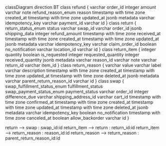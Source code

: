 classDiagram
direction BT
class refund {
   varchar order_id
   integer amount
   varchar note
   refund_reason_enum reason
   timestamp with time zone created_at
   timestamp with time zone updated_at
   jsonb metadata
   varchar idempotency_key
   varchar payment_id
   varchar id
}
class return {
   return_status_enum status
   varchar swap_id
   varchar order_id
   jsonb shipping_data
   integer refund_amount
   timestamp with time zone received_at
   timestamp with time zone created_at
   timestamp with time zone updated_at
   jsonb metadata
   varchar idempotency_key
   varchar claim_order_id
   boolean no_notification
   varchar location_id
   varchar id
}
class return_item {
   integer quantity
   boolean is_requested
   integer requested_quantity
   integer received_quantity
   jsonb metadata
   varchar reason_id
   varchar note
   varchar return_id
   varchar item_id
}
class return_reason {
   varchar value
   varchar label
   varchar description
   timestamp with time zone created_at
   timestamp with time zone updated_at
   timestamp with time zone deleted_at
   jsonb metadata
   varchar parent_return_reason_id
   varchar id
}
class swap {
   swap_fulfillment_status_enum fulfillment_status
   swap_payment_status_enum payment_status
   varchar order_id
   integer difference_due
   varchar shipping_address_id
   varchar cart_id
   timestamp with time zone confirmed_at
   timestamp with time zone created_at
   timestamp with time zone updated_at
   timestamp with time zone deleted_at
   jsonb metadata
   varchar idempotency_key
   boolean no_notification
   timestamp with time zone canceled_at
   boolean allow_backorder
   varchar id
}

return  -->  swap : swap_id:id
return_item  -->  return : return_id:id
return_item  -->  return_reason : reason_id:id
return_reason  -->  return_reason : parent_return_reason_id:id
